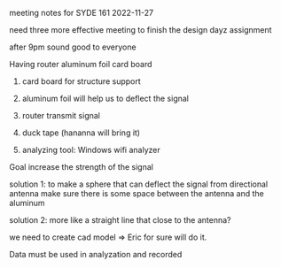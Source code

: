 meeting notes for SYDE 161 2022-11-27

need three more effective meeting to finish the design dayz assignment

after 9pm sound good to everyone

Having router aluminum foil card board

1. card board for structure support
2. aluminum foil will help us to deflect the signal
3. router transmit signal
4. duck tape (hananna will bring it)

1. analyzing tool: Windows wifi analyzer

Goal increase the strength of the signal

solution 1: to make a sphere that can deflect the signal from directional antenna make sure there is some space between the antenna and the aluminum


solution 2: more like a straight line that close to the antenna?

we need to create cad model => Eric for sure will do it.

Data must be used in analyzation and recorded 



